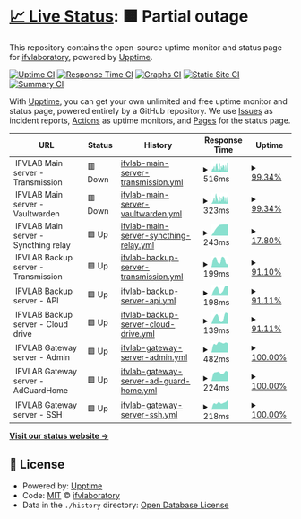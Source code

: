 # [📈 Live Status](https://status.ifvlab.com): <!--live status--> **🟧 Partial outage**

This repository contains the open-source uptime monitor and status page for [ifvlaboratory](https://status.ifvlab.com), powered by [Upptime](https://github.com/upptime/upptime).

[![Uptime CI](https://github.com/ifvlaboratory/Service-Monitor/workflows/Uptime%20CI/badge.svg)](https://github.com/ifvlaboratory/Service-Monitor/actions?query=workflow%3A%22Uptime+CI%22)
[![Response Time CI](https://github.com/ifvlaboratory/Service-Monitor/workflows/Response%20Time%20CI/badge.svg)](https://github.com/ifvlaboratory/Service-Monitor/actions?query=workflow%3A%22Response+Time+CI%22)
[![Graphs CI](https://github.com/ifvlaboratory/Service-Monitor/workflows/Graphs%20CI/badge.svg)](https://github.com/ifvlaboratory/Service-Monitor/actions?query=workflow%3A%22Graphs+CI%22)
[![Static Site CI](https://github.com/ifvlaboratory/Service-Monitor/workflows/Static%20Site%20CI/badge.svg)](https://github.com/ifvlaboratory/Service-Monitor/actions?query=workflow%3A%22Static+Site+CI%22)
[![Summary CI](https://github.com/ifvlaboratory/Service-Monitor/workflows/Summary%20CI/badge.svg)](https://github.com/ifvlaboratory/Service-Monitor/actions?query=workflow%3A%22Summary+CI%22)

With [Upptime](https://upptime.js.org), you can get your own unlimited and free uptime monitor and status page, powered entirely by a GitHub repository. We use [Issues](https://github.com/ifvlaboratory/Service-Monitor/issues) as incident reports, [Actions](https://github.com/ifvlaboratory/Service-Monitor/actions) as uptime monitors, and [Pages](https://status.ifvlab.com) for the status page.

<!--start: status pages-->
<!-- This summary is generated by Upptime (https://github.com/upptime/upptime) -->
<!-- Do not edit this manually, your changes will be overwritten -->
<!-- prettier-ignore -->
| URL | Status | History | Response Time | Uptime |
| --- | ------ | ------- | ------------- | ------ |
| <img alt="" src="https://icons.duckduckgo.com/ip3/null.ico" height="13"> IFVLAB Main server - Transmission | 🟥 Down | [ifvlab-main-server-transmission.yml](https://github.com/ifvlaboratory/Service-Monitor/commits/HEAD/history/ifvlab-main-server-transmission.yml) | <details><summary><img alt="Response time graph" src="./graphs/ifvlab-main-server-transmission/response-time-week.png" height="20"> 516ms</summary><br><a href="https://status.ifvlab.com/history/ifvlab-main-server-transmission"><img alt="Response time 718" src="https://img.shields.io/endpoint?url=https%3A%2F%2Fraw.githubusercontent.com%2Fifvlaboratory%2FService-Monitor%2FHEAD%2Fapi%2Fifvlab-main-server-transmission%2Fresponse-time.json"></a><br><a href="https://status.ifvlab.com/history/ifvlab-main-server-transmission"><img alt="24-hour response time 524" src="https://img.shields.io/endpoint?url=https%3A%2F%2Fraw.githubusercontent.com%2Fifvlaboratory%2FService-Monitor%2FHEAD%2Fapi%2Fifvlab-main-server-transmission%2Fresponse-time-day.json"></a><br><a href="https://status.ifvlab.com/history/ifvlab-main-server-transmission"><img alt="7-day response time 516" src="https://img.shields.io/endpoint?url=https%3A%2F%2Fraw.githubusercontent.com%2Fifvlaboratory%2FService-Monitor%2FHEAD%2Fapi%2Fifvlab-main-server-transmission%2Fresponse-time-week.json"></a><br><a href="https://status.ifvlab.com/history/ifvlab-main-server-transmission"><img alt="30-day response time 522" src="https://img.shields.io/endpoint?url=https%3A%2F%2Fraw.githubusercontent.com%2Fifvlaboratory%2FService-Monitor%2FHEAD%2Fapi%2Fifvlab-main-server-transmission%2Fresponse-time-month.json"></a><br><a href="https://status.ifvlab.com/history/ifvlab-main-server-transmission"><img alt="1-year response time 718" src="https://img.shields.io/endpoint?url=https%3A%2F%2Fraw.githubusercontent.com%2Fifvlaboratory%2FService-Monitor%2FHEAD%2Fapi%2Fifvlab-main-server-transmission%2Fresponse-time-year.json"></a></details> | <details><summary><a href="https://status.ifvlab.com/history/ifvlab-main-server-transmission">99.34%</a></summary><a href="https://status.ifvlab.com/history/ifvlab-main-server-transmission"><img alt="All-time uptime 89.39%" src="https://img.shields.io/endpoint?url=https%3A%2F%2Fraw.githubusercontent.com%2Fifvlaboratory%2FService-Monitor%2FHEAD%2Fapi%2Fifvlab-main-server-transmission%2Fuptime.json"></a><br><a href="https://status.ifvlab.com/history/ifvlab-main-server-transmission"><img alt="24-hour uptime 98.84%" src="https://img.shields.io/endpoint?url=https%3A%2F%2Fraw.githubusercontent.com%2Fifvlaboratory%2FService-Monitor%2FHEAD%2Fapi%2Fifvlab-main-server-transmission%2Fuptime-day.json"></a><br><a href="https://status.ifvlab.com/history/ifvlab-main-server-transmission"><img alt="7-day uptime 99.34%" src="https://img.shields.io/endpoint?url=https%3A%2F%2Fraw.githubusercontent.com%2Fifvlaboratory%2FService-Monitor%2FHEAD%2Fapi%2Fifvlab-main-server-transmission%2Fuptime-week.json"></a><br><a href="https://status.ifvlab.com/history/ifvlab-main-server-transmission"><img alt="30-day uptime 78.74%" src="https://img.shields.io/endpoint?url=https%3A%2F%2Fraw.githubusercontent.com%2Fifvlaboratory%2FService-Monitor%2FHEAD%2Fapi%2Fifvlab-main-server-transmission%2Fuptime-month.json"></a><br><a href="https://status.ifvlab.com/history/ifvlab-main-server-transmission"><img alt="1-year uptime 89.39%" src="https://img.shields.io/endpoint?url=https%3A%2F%2Fraw.githubusercontent.com%2Fifvlaboratory%2FService-Monitor%2FHEAD%2Fapi%2Fifvlab-main-server-transmission%2Fuptime-year.json"></a></details>
| <img alt="" src="https://icons.duckduckgo.com/ip3/null.ico" height="13"> IFVLAB Main server - Vaultwarden | 🟥 Down | [ifvlab-main-server-vaultwarden.yml](https://github.com/ifvlaboratory/Service-Monitor/commits/HEAD/history/ifvlab-main-server-vaultwarden.yml) | <details><summary><img alt="Response time graph" src="./graphs/ifvlab-main-server-vaultwarden/response-time-week.png" height="20"> 323ms</summary><br><a href="https://status.ifvlab.com/history/ifvlab-main-server-vaultwarden"><img alt="Response time 349" src="https://img.shields.io/endpoint?url=https%3A%2F%2Fraw.githubusercontent.com%2Fifvlaboratory%2FService-Monitor%2FHEAD%2Fapi%2Fifvlab-main-server-vaultwarden%2Fresponse-time.json"></a><br><a href="https://status.ifvlab.com/history/ifvlab-main-server-vaultwarden"><img alt="24-hour response time 328" src="https://img.shields.io/endpoint?url=https%3A%2F%2Fraw.githubusercontent.com%2Fifvlaboratory%2FService-Monitor%2FHEAD%2Fapi%2Fifvlab-main-server-vaultwarden%2Fresponse-time-day.json"></a><br><a href="https://status.ifvlab.com/history/ifvlab-main-server-vaultwarden"><img alt="7-day response time 323" src="https://img.shields.io/endpoint?url=https%3A%2F%2Fraw.githubusercontent.com%2Fifvlaboratory%2FService-Monitor%2FHEAD%2Fapi%2Fifvlab-main-server-vaultwarden%2Fresponse-time-week.json"></a><br><a href="https://status.ifvlab.com/history/ifvlab-main-server-vaultwarden"><img alt="30-day response time 361" src="https://img.shields.io/endpoint?url=https%3A%2F%2Fraw.githubusercontent.com%2Fifvlaboratory%2FService-Monitor%2FHEAD%2Fapi%2Fifvlab-main-server-vaultwarden%2Fresponse-time-month.json"></a><br><a href="https://status.ifvlab.com/history/ifvlab-main-server-vaultwarden"><img alt="1-year response time 349" src="https://img.shields.io/endpoint?url=https%3A%2F%2Fraw.githubusercontent.com%2Fifvlaboratory%2FService-Monitor%2FHEAD%2Fapi%2Fifvlab-main-server-vaultwarden%2Fresponse-time-year.json"></a></details> | <details><summary><a href="https://status.ifvlab.com/history/ifvlab-main-server-vaultwarden">99.34%</a></summary><a href="https://status.ifvlab.com/history/ifvlab-main-server-vaultwarden"><img alt="All-time uptime 99.84%" src="https://img.shields.io/endpoint?url=https%3A%2F%2Fraw.githubusercontent.com%2Fifvlaboratory%2FService-Monitor%2FHEAD%2Fapi%2Fifvlab-main-server-vaultwarden%2Fuptime.json"></a><br><a href="https://status.ifvlab.com/history/ifvlab-main-server-vaultwarden"><img alt="24-hour uptime 98.84%" src="https://img.shields.io/endpoint?url=https%3A%2F%2Fraw.githubusercontent.com%2Fifvlaboratory%2FService-Monitor%2FHEAD%2Fapi%2Fifvlab-main-server-vaultwarden%2Fuptime-day.json"></a><br><a href="https://status.ifvlab.com/history/ifvlab-main-server-vaultwarden"><img alt="7-day uptime 99.34%" src="https://img.shields.io/endpoint?url=https%3A%2F%2Fraw.githubusercontent.com%2Fifvlaboratory%2FService-Monitor%2FHEAD%2Fapi%2Fifvlab-main-server-vaultwarden%2Fuptime-week.json"></a><br><a href="https://status.ifvlab.com/history/ifvlab-main-server-vaultwarden"><img alt="30-day uptime 99.77%" src="https://img.shields.io/endpoint?url=https%3A%2F%2Fraw.githubusercontent.com%2Fifvlaboratory%2FService-Monitor%2FHEAD%2Fapi%2Fifvlab-main-server-vaultwarden%2Fuptime-month.json"></a><br><a href="https://status.ifvlab.com/history/ifvlab-main-server-vaultwarden"><img alt="1-year uptime 99.84%" src="https://img.shields.io/endpoint?url=https%3A%2F%2Fraw.githubusercontent.com%2Fifvlaboratory%2FService-Monitor%2FHEAD%2Fapi%2Fifvlab-main-server-vaultwarden%2Fuptime-year.json"></a></details>
| <img alt="" src="https://icons.duckduckgo.com/ip3/null.ico" height="13"> IFVLAB Main server - Syncthing relay | 🟩 Up | [ifvlab-main-server-syncthing-relay.yml](https://github.com/ifvlaboratory/Service-Monitor/commits/HEAD/history/ifvlab-main-server-syncthing-relay.yml) | <details><summary><img alt="Response time graph" src="./graphs/ifvlab-main-server-syncthing-relay/response-time-week.png" height="20"> 243ms</summary><br><a href="https://status.ifvlab.com/history/ifvlab-main-server-syncthing-relay"><img alt="Response time 235" src="https://img.shields.io/endpoint?url=https%3A%2F%2Fraw.githubusercontent.com%2Fifvlaboratory%2FService-Monitor%2FHEAD%2Fapi%2Fifvlab-main-server-syncthing-relay%2Fresponse-time.json"></a><br><a href="https://status.ifvlab.com/history/ifvlab-main-server-syncthing-relay"><img alt="24-hour response time 247" src="https://img.shields.io/endpoint?url=https%3A%2F%2Fraw.githubusercontent.com%2Fifvlaboratory%2FService-Monitor%2FHEAD%2Fapi%2Fifvlab-main-server-syncthing-relay%2Fresponse-time-day.json"></a><br><a href="https://status.ifvlab.com/history/ifvlab-main-server-syncthing-relay"><img alt="7-day response time 243" src="https://img.shields.io/endpoint?url=https%3A%2F%2Fraw.githubusercontent.com%2Fifvlaboratory%2FService-Monitor%2FHEAD%2Fapi%2Fifvlab-main-server-syncthing-relay%2Fresponse-time-week.json"></a><br><a href="https://status.ifvlab.com/history/ifvlab-main-server-syncthing-relay"><img alt="30-day response time 231" src="https://img.shields.io/endpoint?url=https%3A%2F%2Fraw.githubusercontent.com%2Fifvlaboratory%2FService-Monitor%2FHEAD%2Fapi%2Fifvlab-main-server-syncthing-relay%2Fresponse-time-month.json"></a><br><a href="https://status.ifvlab.com/history/ifvlab-main-server-syncthing-relay"><img alt="1-year response time 235" src="https://img.shields.io/endpoint?url=https%3A%2F%2Fraw.githubusercontent.com%2Fifvlaboratory%2FService-Monitor%2FHEAD%2Fapi%2Fifvlab-main-server-syncthing-relay%2Fresponse-time-year.json"></a></details> | <details><summary><a href="https://status.ifvlab.com/history/ifvlab-main-server-syncthing-relay">17.80%</a></summary><a href="https://status.ifvlab.com/history/ifvlab-main-server-syncthing-relay"><img alt="All-time uptime 80.74%" src="https://img.shields.io/endpoint?url=https%3A%2F%2Fraw.githubusercontent.com%2Fifvlaboratory%2FService-Monitor%2FHEAD%2Fapi%2Fifvlab-main-server-syncthing-relay%2Fuptime.json"></a><br><a href="https://status.ifvlab.com/history/ifvlab-main-server-syncthing-relay"><img alt="24-hour uptime 100.00%" src="https://img.shields.io/endpoint?url=https%3A%2F%2Fraw.githubusercontent.com%2Fifvlaboratory%2FService-Monitor%2FHEAD%2Fapi%2Fifvlab-main-server-syncthing-relay%2Fuptime-day.json"></a><br><a href="https://status.ifvlab.com/history/ifvlab-main-server-syncthing-relay"><img alt="7-day uptime 17.80%" src="https://img.shields.io/endpoint?url=https%3A%2F%2Fraw.githubusercontent.com%2Fifvlaboratory%2FService-Monitor%2FHEAD%2Fapi%2Fifvlab-main-server-syncthing-relay%2Fuptime-week.json"></a><br><a href="https://status.ifvlab.com/history/ifvlab-main-server-syncthing-relay"><img alt="30-day uptime 61.27%" src="https://img.shields.io/endpoint?url=https%3A%2F%2Fraw.githubusercontent.com%2Fifvlaboratory%2FService-Monitor%2FHEAD%2Fapi%2Fifvlab-main-server-syncthing-relay%2Fuptime-month.json"></a><br><a href="https://status.ifvlab.com/history/ifvlab-main-server-syncthing-relay"><img alt="1-year uptime 80.74%" src="https://img.shields.io/endpoint?url=https%3A%2F%2Fraw.githubusercontent.com%2Fifvlaboratory%2FService-Monitor%2FHEAD%2Fapi%2Fifvlab-main-server-syncthing-relay%2Fuptime-year.json"></a></details>
| <img alt="" src="https://icons.duckduckgo.com/ip3/null.ico" height="13"> IFVLAB Backup server - Transmission | 🟩 Up | [ifvlab-backup-server-transmission.yml](https://github.com/ifvlaboratory/Service-Monitor/commits/HEAD/history/ifvlab-backup-server-transmission.yml) | <details><summary><img alt="Response time graph" src="./graphs/ifvlab-backup-server-transmission/response-time-week.png" height="20"> 199ms</summary><br><a href="https://status.ifvlab.com/history/ifvlab-backup-server-transmission"><img alt="Response time 246" src="https://img.shields.io/endpoint?url=https%3A%2F%2Fraw.githubusercontent.com%2Fifvlaboratory%2FService-Monitor%2FHEAD%2Fapi%2Fifvlab-backup-server-transmission%2Fresponse-time.json"></a><br><a href="https://status.ifvlab.com/history/ifvlab-backup-server-transmission"><img alt="24-hour response time 125" src="https://img.shields.io/endpoint?url=https%3A%2F%2Fraw.githubusercontent.com%2Fifvlaboratory%2FService-Monitor%2FHEAD%2Fapi%2Fifvlab-backup-server-transmission%2Fresponse-time-day.json"></a><br><a href="https://status.ifvlab.com/history/ifvlab-backup-server-transmission"><img alt="7-day response time 199" src="https://img.shields.io/endpoint?url=https%3A%2F%2Fraw.githubusercontent.com%2Fifvlaboratory%2FService-Monitor%2FHEAD%2Fapi%2Fifvlab-backup-server-transmission%2Fresponse-time-week.json"></a><br><a href="https://status.ifvlab.com/history/ifvlab-backup-server-transmission"><img alt="30-day response time 230" src="https://img.shields.io/endpoint?url=https%3A%2F%2Fraw.githubusercontent.com%2Fifvlaboratory%2FService-Monitor%2FHEAD%2Fapi%2Fifvlab-backup-server-transmission%2Fresponse-time-month.json"></a><br><a href="https://status.ifvlab.com/history/ifvlab-backup-server-transmission"><img alt="1-year response time 246" src="https://img.shields.io/endpoint?url=https%3A%2F%2Fraw.githubusercontent.com%2Fifvlaboratory%2FService-Monitor%2FHEAD%2Fapi%2Fifvlab-backup-server-transmission%2Fresponse-time-year.json"></a></details> | <details><summary><a href="https://status.ifvlab.com/history/ifvlab-backup-server-transmission">91.10%</a></summary><a href="https://status.ifvlab.com/history/ifvlab-backup-server-transmission"><img alt="All-time uptime 97.74%" src="https://img.shields.io/endpoint?url=https%3A%2F%2Fraw.githubusercontent.com%2Fifvlaboratory%2FService-Monitor%2FHEAD%2Fapi%2Fifvlab-backup-server-transmission%2Fuptime.json"></a><br><a href="https://status.ifvlab.com/history/ifvlab-backup-server-transmission"><img alt="24-hour uptime 37.67%" src="https://img.shields.io/endpoint?url=https%3A%2F%2Fraw.githubusercontent.com%2Fifvlaboratory%2FService-Monitor%2FHEAD%2Fapi%2Fifvlab-backup-server-transmission%2Fuptime-day.json"></a><br><a href="https://status.ifvlab.com/history/ifvlab-backup-server-transmission"><img alt="7-day uptime 91.10%" src="https://img.shields.io/endpoint?url=https%3A%2F%2Fraw.githubusercontent.com%2Fifvlaboratory%2FService-Monitor%2FHEAD%2Fapi%2Fifvlab-backup-server-transmission%2Fuptime-week.json"></a><br><a href="https://status.ifvlab.com/history/ifvlab-backup-server-transmission"><img alt="30-day uptime 97.95%" src="https://img.shields.io/endpoint?url=https%3A%2F%2Fraw.githubusercontent.com%2Fifvlaboratory%2FService-Monitor%2FHEAD%2Fapi%2Fifvlab-backup-server-transmission%2Fuptime-month.json"></a><br><a href="https://status.ifvlab.com/history/ifvlab-backup-server-transmission"><img alt="1-year uptime 97.74%" src="https://img.shields.io/endpoint?url=https%3A%2F%2Fraw.githubusercontent.com%2Fifvlaboratory%2FService-Monitor%2FHEAD%2Fapi%2Fifvlab-backup-server-transmission%2Fuptime-year.json"></a></details>
| <img alt="" src="https://icons.duckduckgo.com/ip3/null.ico" height="13"> IFVLAB Backup server - API | 🟩 Up | [ifvlab-backup-server-api.yml](https://github.com/ifvlaboratory/Service-Monitor/commits/HEAD/history/ifvlab-backup-server-api.yml) | <details><summary><img alt="Response time graph" src="./graphs/ifvlab-backup-server-api/response-time-week.png" height="20"> 198ms</summary><br><a href="https://status.ifvlab.com/history/ifvlab-backup-server-api"><img alt="Response time 262" src="https://img.shields.io/endpoint?url=https%3A%2F%2Fraw.githubusercontent.com%2Fifvlaboratory%2FService-Monitor%2FHEAD%2Fapi%2Fifvlab-backup-server-api%2Fresponse-time.json"></a><br><a href="https://status.ifvlab.com/history/ifvlab-backup-server-api"><img alt="24-hour response time 122" src="https://img.shields.io/endpoint?url=https%3A%2F%2Fraw.githubusercontent.com%2Fifvlaboratory%2FService-Monitor%2FHEAD%2Fapi%2Fifvlab-backup-server-api%2Fresponse-time-day.json"></a><br><a href="https://status.ifvlab.com/history/ifvlab-backup-server-api"><img alt="7-day response time 198" src="https://img.shields.io/endpoint?url=https%3A%2F%2Fraw.githubusercontent.com%2Fifvlaboratory%2FService-Monitor%2FHEAD%2Fapi%2Fifvlab-backup-server-api%2Fresponse-time-week.json"></a><br><a href="https://status.ifvlab.com/history/ifvlab-backup-server-api"><img alt="30-day response time 246" src="https://img.shields.io/endpoint?url=https%3A%2F%2Fraw.githubusercontent.com%2Fifvlaboratory%2FService-Monitor%2FHEAD%2Fapi%2Fifvlab-backup-server-api%2Fresponse-time-month.json"></a><br><a href="https://status.ifvlab.com/history/ifvlab-backup-server-api"><img alt="1-year response time 262" src="https://img.shields.io/endpoint?url=https%3A%2F%2Fraw.githubusercontent.com%2Fifvlaboratory%2FService-Monitor%2FHEAD%2Fapi%2Fifvlab-backup-server-api%2Fresponse-time-year.json"></a></details> | <details><summary><a href="https://status.ifvlab.com/history/ifvlab-backup-server-api">91.11%</a></summary><a href="https://status.ifvlab.com/history/ifvlab-backup-server-api"><img alt="All-time uptime 97.75%" src="https://img.shields.io/endpoint?url=https%3A%2F%2Fraw.githubusercontent.com%2Fifvlaboratory%2FService-Monitor%2FHEAD%2Fapi%2Fifvlab-backup-server-api%2Fuptime.json"></a><br><a href="https://status.ifvlab.com/history/ifvlab-backup-server-api"><img alt="24-hour uptime 37.77%" src="https://img.shields.io/endpoint?url=https%3A%2F%2Fraw.githubusercontent.com%2Fifvlaboratory%2FService-Monitor%2FHEAD%2Fapi%2Fifvlab-backup-server-api%2Fuptime-day.json"></a><br><a href="https://status.ifvlab.com/history/ifvlab-backup-server-api"><img alt="7-day uptime 91.11%" src="https://img.shields.io/endpoint?url=https%3A%2F%2Fraw.githubusercontent.com%2Fifvlaboratory%2FService-Monitor%2FHEAD%2Fapi%2Fifvlab-backup-server-api%2Fuptime-week.json"></a><br><a href="https://status.ifvlab.com/history/ifvlab-backup-server-api"><img alt="30-day uptime 97.95%" src="https://img.shields.io/endpoint?url=https%3A%2F%2Fraw.githubusercontent.com%2Fifvlaboratory%2FService-Monitor%2FHEAD%2Fapi%2Fifvlab-backup-server-api%2Fuptime-month.json"></a><br><a href="https://status.ifvlab.com/history/ifvlab-backup-server-api"><img alt="1-year uptime 97.75%" src="https://img.shields.io/endpoint?url=https%3A%2F%2Fraw.githubusercontent.com%2Fifvlaboratory%2FService-Monitor%2FHEAD%2Fapi%2Fifvlab-backup-server-api%2Fuptime-year.json"></a></details>
| <img alt="" src="https://icons.duckduckgo.com/ip3/null.ico" height="13"> IFVLAB Backup server - Cloud drive | 🟩 Up | [ifvlab-backup-server-cloud-drive.yml](https://github.com/ifvlaboratory/Service-Monitor/commits/HEAD/history/ifvlab-backup-server-cloud-drive.yml) | <details><summary><img alt="Response time graph" src="./graphs/ifvlab-backup-server-cloud-drive/response-time-week.png" height="20"> 139ms</summary><br><a href="https://status.ifvlab.com/history/ifvlab-backup-server-cloud-drive"><img alt="Response time 248" src="https://img.shields.io/endpoint?url=https%3A%2F%2Fraw.githubusercontent.com%2Fifvlaboratory%2FService-Monitor%2FHEAD%2Fapi%2Fifvlab-backup-server-cloud-drive%2Fresponse-time.json"></a><br><a href="https://status.ifvlab.com/history/ifvlab-backup-server-cloud-drive"><img alt="24-hour response time 54" src="https://img.shields.io/endpoint?url=https%3A%2F%2Fraw.githubusercontent.com%2Fifvlaboratory%2FService-Monitor%2FHEAD%2Fapi%2Fifvlab-backup-server-cloud-drive%2Fresponse-time-day.json"></a><br><a href="https://status.ifvlab.com/history/ifvlab-backup-server-cloud-drive"><img alt="7-day response time 139" src="https://img.shields.io/endpoint?url=https%3A%2F%2Fraw.githubusercontent.com%2Fifvlaboratory%2FService-Monitor%2FHEAD%2Fapi%2Fifvlab-backup-server-cloud-drive%2Fresponse-time-week.json"></a><br><a href="https://status.ifvlab.com/history/ifvlab-backup-server-cloud-drive"><img alt="30-day response time 159" src="https://img.shields.io/endpoint?url=https%3A%2F%2Fraw.githubusercontent.com%2Fifvlaboratory%2FService-Monitor%2FHEAD%2Fapi%2Fifvlab-backup-server-cloud-drive%2Fresponse-time-month.json"></a><br><a href="https://status.ifvlab.com/history/ifvlab-backup-server-cloud-drive"><img alt="1-year response time 248" src="https://img.shields.io/endpoint?url=https%3A%2F%2Fraw.githubusercontent.com%2Fifvlaboratory%2FService-Monitor%2FHEAD%2Fapi%2Fifvlab-backup-server-cloud-drive%2Fresponse-time-year.json"></a></details> | <details><summary><a href="https://status.ifvlab.com/history/ifvlab-backup-server-cloud-drive">91.11%</a></summary><a href="https://status.ifvlab.com/history/ifvlab-backup-server-cloud-drive"><img alt="All-time uptime 97.75%" src="https://img.shields.io/endpoint?url=https%3A%2F%2Fraw.githubusercontent.com%2Fifvlaboratory%2FService-Monitor%2FHEAD%2Fapi%2Fifvlab-backup-server-cloud-drive%2Fuptime.json"></a><br><a href="https://status.ifvlab.com/history/ifvlab-backup-server-cloud-drive"><img alt="24-hour uptime 37.80%" src="https://img.shields.io/endpoint?url=https%3A%2F%2Fraw.githubusercontent.com%2Fifvlaboratory%2FService-Monitor%2FHEAD%2Fapi%2Fifvlab-backup-server-cloud-drive%2Fuptime-day.json"></a><br><a href="https://status.ifvlab.com/history/ifvlab-backup-server-cloud-drive"><img alt="7-day uptime 91.11%" src="https://img.shields.io/endpoint?url=https%3A%2F%2Fraw.githubusercontent.com%2Fifvlaboratory%2FService-Monitor%2FHEAD%2Fapi%2Fifvlab-backup-server-cloud-drive%2Fuptime-week.json"></a><br><a href="https://status.ifvlab.com/history/ifvlab-backup-server-cloud-drive"><img alt="30-day uptime 97.96%" src="https://img.shields.io/endpoint?url=https%3A%2F%2Fraw.githubusercontent.com%2Fifvlaboratory%2FService-Monitor%2FHEAD%2Fapi%2Fifvlab-backup-server-cloud-drive%2Fuptime-month.json"></a><br><a href="https://status.ifvlab.com/history/ifvlab-backup-server-cloud-drive"><img alt="1-year uptime 97.75%" src="https://img.shields.io/endpoint?url=https%3A%2F%2Fraw.githubusercontent.com%2Fifvlaboratory%2FService-Monitor%2FHEAD%2Fapi%2Fifvlab-backup-server-cloud-drive%2Fuptime-year.json"></a></details>
| <img alt="" src="https://icons.duckduckgo.com/ip3/null.ico" height="13"> IFVLAB Gateway server - Admin | 🟩 Up | [ifvlab-gateway-server-admin.yml](https://github.com/ifvlaboratory/Service-Monitor/commits/HEAD/history/ifvlab-gateway-server-admin.yml) | <details><summary><img alt="Response time graph" src="./graphs/ifvlab-gateway-server-admin/response-time-week.png" height="20"> 482ms</summary><br><a href="https://status.ifvlab.com/history/ifvlab-gateway-server-admin"><img alt="Response time 469" src="https://img.shields.io/endpoint?url=https%3A%2F%2Fraw.githubusercontent.com%2Fifvlaboratory%2FService-Monitor%2FHEAD%2Fapi%2Fifvlab-gateway-server-admin%2Fresponse-time.json"></a><br><a href="https://status.ifvlab.com/history/ifvlab-gateway-server-admin"><img alt="24-hour response time 454" src="https://img.shields.io/endpoint?url=https%3A%2F%2Fraw.githubusercontent.com%2Fifvlaboratory%2FService-Monitor%2FHEAD%2Fapi%2Fifvlab-gateway-server-admin%2Fresponse-time-day.json"></a><br><a href="https://status.ifvlab.com/history/ifvlab-gateway-server-admin"><img alt="7-day response time 482" src="https://img.shields.io/endpoint?url=https%3A%2F%2Fraw.githubusercontent.com%2Fifvlaboratory%2FService-Monitor%2FHEAD%2Fapi%2Fifvlab-gateway-server-admin%2Fresponse-time-week.json"></a><br><a href="https://status.ifvlab.com/history/ifvlab-gateway-server-admin"><img alt="30-day response time 476" src="https://img.shields.io/endpoint?url=https%3A%2F%2Fraw.githubusercontent.com%2Fifvlaboratory%2FService-Monitor%2FHEAD%2Fapi%2Fifvlab-gateway-server-admin%2Fresponse-time-month.json"></a><br><a href="https://status.ifvlab.com/history/ifvlab-gateway-server-admin"><img alt="1-year response time 469" src="https://img.shields.io/endpoint?url=https%3A%2F%2Fraw.githubusercontent.com%2Fifvlaboratory%2FService-Monitor%2FHEAD%2Fapi%2Fifvlab-gateway-server-admin%2Fresponse-time-year.json"></a></details> | <details><summary><a href="https://status.ifvlab.com/history/ifvlab-gateway-server-admin">100.00%</a></summary><a href="https://status.ifvlab.com/history/ifvlab-gateway-server-admin"><img alt="All-time uptime 100.00%" src="https://img.shields.io/endpoint?url=https%3A%2F%2Fraw.githubusercontent.com%2Fifvlaboratory%2FService-Monitor%2FHEAD%2Fapi%2Fifvlab-gateway-server-admin%2Fuptime.json"></a><br><a href="https://status.ifvlab.com/history/ifvlab-gateway-server-admin"><img alt="24-hour uptime 100.00%" src="https://img.shields.io/endpoint?url=https%3A%2F%2Fraw.githubusercontent.com%2Fifvlaboratory%2FService-Monitor%2FHEAD%2Fapi%2Fifvlab-gateway-server-admin%2Fuptime-day.json"></a><br><a href="https://status.ifvlab.com/history/ifvlab-gateway-server-admin"><img alt="7-day uptime 100.00%" src="https://img.shields.io/endpoint?url=https%3A%2F%2Fraw.githubusercontent.com%2Fifvlaboratory%2FService-Monitor%2FHEAD%2Fapi%2Fifvlab-gateway-server-admin%2Fuptime-week.json"></a><br><a href="https://status.ifvlab.com/history/ifvlab-gateway-server-admin"><img alt="30-day uptime 100.00%" src="https://img.shields.io/endpoint?url=https%3A%2F%2Fraw.githubusercontent.com%2Fifvlaboratory%2FService-Monitor%2FHEAD%2Fapi%2Fifvlab-gateway-server-admin%2Fuptime-month.json"></a><br><a href="https://status.ifvlab.com/history/ifvlab-gateway-server-admin"><img alt="1-year uptime 100.00%" src="https://img.shields.io/endpoint?url=https%3A%2F%2Fraw.githubusercontent.com%2Fifvlaboratory%2FService-Monitor%2FHEAD%2Fapi%2Fifvlab-gateway-server-admin%2Fuptime-year.json"></a></details>
| <img alt="" src="https://icons.duckduckgo.com/ip3/null.ico" height="13"> IFVLAB Gateway server - AdGuardHome | 🟩 Up | [ifvlab-gateway-server-ad-guard-home.yml](https://github.com/ifvlaboratory/Service-Monitor/commits/HEAD/history/ifvlab-gateway-server-ad-guard-home.yml) | <details><summary><img alt="Response time graph" src="./graphs/ifvlab-gateway-server-ad-guard-home/response-time-week.png" height="20"> 224ms</summary><br><a href="https://status.ifvlab.com/history/ifvlab-gateway-server-ad-guard-home"><img alt="Response time 254" src="https://img.shields.io/endpoint?url=https%3A%2F%2Fraw.githubusercontent.com%2Fifvlaboratory%2FService-Monitor%2FHEAD%2Fapi%2Fifvlab-gateway-server-ad-guard-home%2Fresponse-time.json"></a><br><a href="https://status.ifvlab.com/history/ifvlab-gateway-server-ad-guard-home"><img alt="24-hour response time 223" src="https://img.shields.io/endpoint?url=https%3A%2F%2Fraw.githubusercontent.com%2Fifvlaboratory%2FService-Monitor%2FHEAD%2Fapi%2Fifvlab-gateway-server-ad-guard-home%2Fresponse-time-day.json"></a><br><a href="https://status.ifvlab.com/history/ifvlab-gateway-server-ad-guard-home"><img alt="7-day response time 224" src="https://img.shields.io/endpoint?url=https%3A%2F%2Fraw.githubusercontent.com%2Fifvlaboratory%2FService-Monitor%2FHEAD%2Fapi%2Fifvlab-gateway-server-ad-guard-home%2Fresponse-time-week.json"></a><br><a href="https://status.ifvlab.com/history/ifvlab-gateway-server-ad-guard-home"><img alt="30-day response time 246" src="https://img.shields.io/endpoint?url=https%3A%2F%2Fraw.githubusercontent.com%2Fifvlaboratory%2FService-Monitor%2FHEAD%2Fapi%2Fifvlab-gateway-server-ad-guard-home%2Fresponse-time-month.json"></a><br><a href="https://status.ifvlab.com/history/ifvlab-gateway-server-ad-guard-home"><img alt="1-year response time 254" src="https://img.shields.io/endpoint?url=https%3A%2F%2Fraw.githubusercontent.com%2Fifvlaboratory%2FService-Monitor%2FHEAD%2Fapi%2Fifvlab-gateway-server-ad-guard-home%2Fresponse-time-year.json"></a></details> | <details><summary><a href="https://status.ifvlab.com/history/ifvlab-gateway-server-ad-guard-home">100.00%</a></summary><a href="https://status.ifvlab.com/history/ifvlab-gateway-server-ad-guard-home"><img alt="All-time uptime 100.00%" src="https://img.shields.io/endpoint?url=https%3A%2F%2Fraw.githubusercontent.com%2Fifvlaboratory%2FService-Monitor%2FHEAD%2Fapi%2Fifvlab-gateway-server-ad-guard-home%2Fuptime.json"></a><br><a href="https://status.ifvlab.com/history/ifvlab-gateway-server-ad-guard-home"><img alt="24-hour uptime 100.00%" src="https://img.shields.io/endpoint?url=https%3A%2F%2Fraw.githubusercontent.com%2Fifvlaboratory%2FService-Monitor%2FHEAD%2Fapi%2Fifvlab-gateway-server-ad-guard-home%2Fuptime-day.json"></a><br><a href="https://status.ifvlab.com/history/ifvlab-gateway-server-ad-guard-home"><img alt="7-day uptime 100.00%" src="https://img.shields.io/endpoint?url=https%3A%2F%2Fraw.githubusercontent.com%2Fifvlaboratory%2FService-Monitor%2FHEAD%2Fapi%2Fifvlab-gateway-server-ad-guard-home%2Fuptime-week.json"></a><br><a href="https://status.ifvlab.com/history/ifvlab-gateway-server-ad-guard-home"><img alt="30-day uptime 100.00%" src="https://img.shields.io/endpoint?url=https%3A%2F%2Fraw.githubusercontent.com%2Fifvlaboratory%2FService-Monitor%2FHEAD%2Fapi%2Fifvlab-gateway-server-ad-guard-home%2Fuptime-month.json"></a><br><a href="https://status.ifvlab.com/history/ifvlab-gateway-server-ad-guard-home"><img alt="1-year uptime 100.00%" src="https://img.shields.io/endpoint?url=https%3A%2F%2Fraw.githubusercontent.com%2Fifvlaboratory%2FService-Monitor%2FHEAD%2Fapi%2Fifvlab-gateway-server-ad-guard-home%2Fuptime-year.json"></a></details>
| <img alt="" src="https://icons.duckduckgo.com/ip3/null.ico" height="13"> IFVLAB Gateway server - SSH | 🟩 Up | [ifvlab-gateway-server-ssh.yml](https://github.com/ifvlaboratory/Service-Monitor/commits/HEAD/history/ifvlab-gateway-server-ssh.yml) | <details><summary><img alt="Response time graph" src="./graphs/ifvlab-gateway-server-ssh/response-time-week.png" height="20"> 218ms</summary><br><a href="https://status.ifvlab.com/history/ifvlab-gateway-server-ssh"><img alt="Response time 249" src="https://img.shields.io/endpoint?url=https%3A%2F%2Fraw.githubusercontent.com%2Fifvlaboratory%2FService-Monitor%2FHEAD%2Fapi%2Fifvlab-gateway-server-ssh%2Fresponse-time.json"></a><br><a href="https://status.ifvlab.com/history/ifvlab-gateway-server-ssh"><img alt="24-hour response time 312" src="https://img.shields.io/endpoint?url=https%3A%2F%2Fraw.githubusercontent.com%2Fifvlaboratory%2FService-Monitor%2FHEAD%2Fapi%2Fifvlab-gateway-server-ssh%2Fresponse-time-day.json"></a><br><a href="https://status.ifvlab.com/history/ifvlab-gateway-server-ssh"><img alt="7-day response time 218" src="https://img.shields.io/endpoint?url=https%3A%2F%2Fraw.githubusercontent.com%2Fifvlaboratory%2FService-Monitor%2FHEAD%2Fapi%2Fifvlab-gateway-server-ssh%2Fresponse-time-week.json"></a><br><a href="https://status.ifvlab.com/history/ifvlab-gateway-server-ssh"><img alt="30-day response time 244" src="https://img.shields.io/endpoint?url=https%3A%2F%2Fraw.githubusercontent.com%2Fifvlaboratory%2FService-Monitor%2FHEAD%2Fapi%2Fifvlab-gateway-server-ssh%2Fresponse-time-month.json"></a><br><a href="https://status.ifvlab.com/history/ifvlab-gateway-server-ssh"><img alt="1-year response time 249" src="https://img.shields.io/endpoint?url=https%3A%2F%2Fraw.githubusercontent.com%2Fifvlaboratory%2FService-Monitor%2FHEAD%2Fapi%2Fifvlab-gateway-server-ssh%2Fresponse-time-year.json"></a></details> | <details><summary><a href="https://status.ifvlab.com/history/ifvlab-gateway-server-ssh">100.00%</a></summary><a href="https://status.ifvlab.com/history/ifvlab-gateway-server-ssh"><img alt="All-time uptime 100.00%" src="https://img.shields.io/endpoint?url=https%3A%2F%2Fraw.githubusercontent.com%2Fifvlaboratory%2FService-Monitor%2FHEAD%2Fapi%2Fifvlab-gateway-server-ssh%2Fuptime.json"></a><br><a href="https://status.ifvlab.com/history/ifvlab-gateway-server-ssh"><img alt="24-hour uptime 100.00%" src="https://img.shields.io/endpoint?url=https%3A%2F%2Fraw.githubusercontent.com%2Fifvlaboratory%2FService-Monitor%2FHEAD%2Fapi%2Fifvlab-gateway-server-ssh%2Fuptime-day.json"></a><br><a href="https://status.ifvlab.com/history/ifvlab-gateway-server-ssh"><img alt="7-day uptime 100.00%" src="https://img.shields.io/endpoint?url=https%3A%2F%2Fraw.githubusercontent.com%2Fifvlaboratory%2FService-Monitor%2FHEAD%2Fapi%2Fifvlab-gateway-server-ssh%2Fuptime-week.json"></a><br><a href="https://status.ifvlab.com/history/ifvlab-gateway-server-ssh"><img alt="30-day uptime 100.00%" src="https://img.shields.io/endpoint?url=https%3A%2F%2Fraw.githubusercontent.com%2Fifvlaboratory%2FService-Monitor%2FHEAD%2Fapi%2Fifvlab-gateway-server-ssh%2Fuptime-month.json"></a><br><a href="https://status.ifvlab.com/history/ifvlab-gateway-server-ssh"><img alt="1-year uptime 100.00%" src="https://img.shields.io/endpoint?url=https%3A%2F%2Fraw.githubusercontent.com%2Fifvlaboratory%2FService-Monitor%2FHEAD%2Fapi%2Fifvlab-gateway-server-ssh%2Fuptime-year.json"></a></details>

<!--end: status pages-->

[**Visit our status website →**](https://status.ifvlab.com)

## 📄 License

- Powered by: [Upptime](https://github.com/upptime/upptime)
- Code: [MIT](./LICENSE) © [ifvlaboratory](https://status.ifvlab.com)
- Data in the `./history` directory: [Open Database License](https://opendatacommons.org/licenses/odbl/1-0/)

